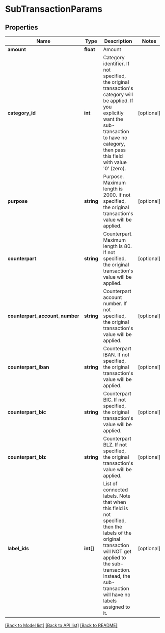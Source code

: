 # SubTransactionParams

## Properties
Name | Type | Description | Notes
------------ | ------------- | ------------- | -------------
**amount** | **float** | Amount | 
**category_id** | **int** | Category identifier. If not specified, the original transaction&#39;s category will be applied. If you explicitly want the sub-transaction to have no category, then pass this field with value &#39;0&#39; (zero). | [optional] 
**purpose** | **string** | Purpose. Maximum length is 2000. If not specified, the original transaction&#39;s value will be applied. | [optional] 
**counterpart** | **string** | Counterpart. Maximum length is 80. If not specified, the original transaction&#39;s value will be applied. | [optional] 
**counterpart_account_number** | **string** | Counterpart account number. If not specified, the original transaction&#39;s value will be applied. | [optional] 
**counterpart_iban** | **string** | Counterpart IBAN. If not specified, the original transaction&#39;s value will be applied. | [optional] 
**counterpart_bic** | **string** | Counterpart BIC. If not specified, the original transaction&#39;s value will be applied. | [optional] 
**counterpart_blz** | **string** | Counterpart BLZ. If not specified, the original transaction&#39;s value will be applied. | [optional] 
**label_ids** | **int[]** | List of connected labels. Note that when this field is not specified, then the labels of the original transaction will NOT get applied to the sub-transaction. Instead, the sub-transaction will have no labels assigned to it. | [optional] 

[[Back to Model list]](../README.md#documentation-for-models) [[Back to API list]](../README.md#documentation-for-api-endpoints) [[Back to README]](../README.md)



